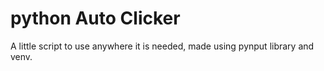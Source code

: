 # python Auto Clicker

A little script to use anywhere it is needed, made using pynput library and venv.
